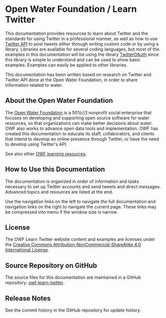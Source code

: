 # Open Water Foundation / Learn Twitter #

This documentation provides resources to learn about Twitter and the standards for using Twitter in a professional manner,
as well as how to use [Twitter API](/twitter-api.md) to post tweets
either through writing custom code or by using a library.
Libraries are available for several coding languages,
but most of the examples in this documentation will be using the library
[TwitterOAuth](https://github.com/abraham/twitteroauth) since this library is simple to
understand and can be used to show basic examples.
Examples can easily be applied to other libraries.

This documentation has been written based on research on Twitter and Twitter API done at the Open Water Foundation,
in order to share information related to water.

## About the Open Water Foundation ##

The [Open Water Foundation](https://openwaterfoundation.org) is a 501(c)3 nonprofit social enterprise that focuses
on developing and supporting open source software for water resources, so that organizations can make better decisions about water.
OWF also works to advance open data tools and implementation.
OWF has created this documentation to educate its staff, collaborators, and clients that intend to develop an online presence through Twitter, or have the need to develop using Twitter's API.

See also other [OWF learning resources](https://learn.openwaterfoundation.org).

## How to Use this Documentation ##

The documentation is organized in order of information and tasks necessary to
set up Twitter accounts and send tweets and direct messages.
Advanced topics and resources are listed at the end.

Use the navigation links on the left to navigate the full documentation
and navigation links on the right to navigate the current page.
These links may be compressed into menu if the window size is narrow.

## License ##

The OWF Learn Twitter website content and examples are licenses under the
[Creative Commons Attribution-NonCommercial-ShareAlike 4.0 International License](https://creativecommons.org/licenses/by-nc-sa/4.0).

## Source Repository on GitHub ##

The source files for this documentation are maintained in a GitHub repository:  [owf-learn-twitter](https://github.com/OpenWaterFoundation/owf-learn-twitter).

## Release Notes ##

See the commit history in the GitHub repository for update history.
